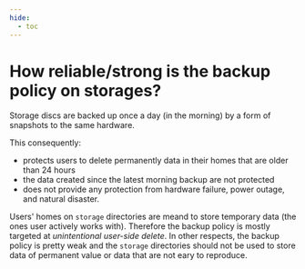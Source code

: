 ```yaml
---
hide:
  - toc
---
```


# How reliable/strong is the backup policy on storages?

Storage discs are backed up once a day (in the morning) by a form of snapshots to the same hardware.

This consequently:

- protects users to delete permanently data in their homes that are older than 24 hours
- the data created since the latest morning backup are not protected
- does not provide any protection from hardware failure, power outage, and natural disaster.

Users' homes on `storage` directories are meand to store temporary data (the ones user actively works with). Therefore the backup policy is mostly targeted at *unintentional user-side delete*. In other respects, the backup policy is pretty weak and the `storage` directories should not be used to store data of permanent value or data that are not eary to reproduce. 
